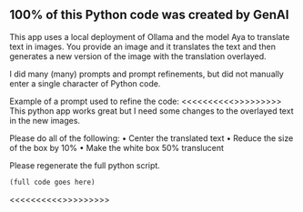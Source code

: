 <H2>100% of this Python code was created by GenAI</H2>

This app uses a local deployment of Ollama and the model Aya to translate text in images. You provide an image and it translates the text and then generates a new version of the image with the translation overlayed.

I did many (many) prompts and prompt refinements, but did not manually enter a single character of Python code.

Example of a prompt used to refine the code:
<<<<<<<<<<>>>>>>>>>
This python app works great but I need some changes to the overlayed text in the new images.

Please do all of the following:
•	Center the translated text
•	Reduce the size of the box by 10%
•	Make the white box 50% translucent

Please regenerate the full python script.

```python
(full code goes here)
```
<<<<<<<<<<>>>>>>>>>

